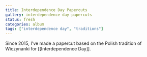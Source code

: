 ```yaml
---
title: Interdependence Day Papercuts
gallery: interdependence-day-papercuts
status: fresh
categories: album
tags: ["interdependence day", "traditions"]
--- 
```


Since 2015, I've made a papercut based on the Polish tradition of Wiczynanki for [[Interdependence Day]].

